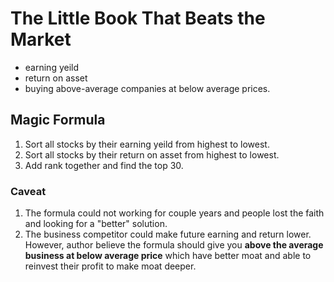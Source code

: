 # The Little Book That Beats the Market

- earning yeild
- return on asset
- buying above-average companies at below average prices. 

## Magic Formula

1. Sort all stocks by their earning yeild from highest to lowest.
2. Sort all stocks by their return on asset from highest to lowest.
3. Add rank together and find the top 30.


### Caveat 

1. The formula could not working for couple years and people lost the faith and looking for a "better" solution.
2. The business competitor could make future earning and return lower. However, author believe the formula should give you **above the average business at below average price** which have better moat and able to reinvest their profit to make moat deeper. 
